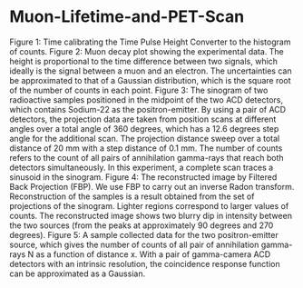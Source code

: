 # Muon-Lifetime-and-PET-Scan
Figure 1: Time calibrating the Time Pulse Height Converter to the histogram of counts.
Figure 2: Muon decay plot showing the experimental data. The height is proportional to the time difference between two signals, which ideally is the signal between a muon and an electron. The uncertainties can be approximated to that of a Gaussian distribution, which is the square root of the number of counts in each point.
Figure 3: The sinogram of two radioactive samples positioned in the midpoint of the two ACD detectors, which contains Sodium-22 as the positron-emitter. By using a pair of ACD detectors, the projection data are taken from position scans at different angles over a total angle of 360 degrees, which has a 12.6 degrees step angle for the additional scan. The projection distance sweep over a total distance of 20 mm with a step distance of 0.1 mm. The number of counts refers to the count of all pairs of annihilation gamma-rays that reach both detectors simultaneously. In this experiment, a complete scan traces a sinusoid in the sinogram.
Figure 4: The reconstructed image by Filtered Back Projection (FBP). We use FBP to carry out an inverse Radon transform. Reconstruction of the samples is a result obtained from the set of projections of the sinogram. Lighter regions correspond to larger values of counts. The reconstructed image shows two blurry dip in intensity between the two sources (from the peaks at approximately 90 degrees and 270 degrees).
Figure 5: A sample collected data for the two positron-emitter source, which gives the number of counts of all pair of annihilation gamma-rays N as a function of distance x. With a pair of gamma-camera ACD detectors with an intrinsic resolution, the coincidence response function can be approximated as a Gaussian.

